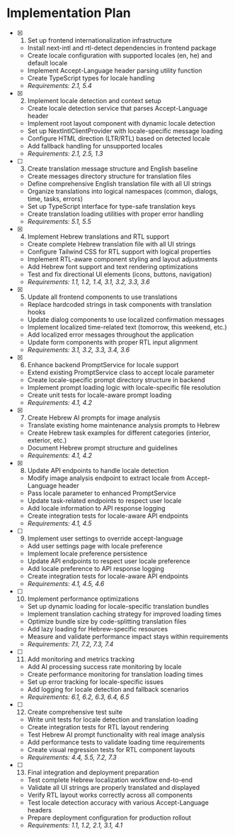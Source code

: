 # Implementation Plan

- [x] 1. Set up frontend internationalization infrastructure
  - Install next-intl and rtl-detect dependencies in frontend package
  - Create locale configuration with supported locales (en, he) and default locale
  - Implement Accept-Language header parsing utility function
  - Create TypeScript types for locale handling
  - _Requirements: 2.1, 5.4_

- [x] 2. Implement locale detection and context setup
  - Create locale detection service that parses Accept-Language header
  - Implement root layout component with dynamic locale detection
  - Set up NextIntlClientProvider with locale-specific message loading
  - Configure HTML direction (LTR/RTL) based on detected locale
  - Add fallback handling for unsupported locales
  - _Requirements: 2.1, 2.5, 1.3_

- [ ] 3. Create translation message structure and English baseline
  - Create messages directory structure for translation files
  - Define comprehensive English translation file with all UI strings
  - Organize translations into logical namespaces (common, dialogs, time, tasks, errors)
  - Set up TypeScript interface for type-safe translation keys
  - Create translation loading utilities with proper error handling
  - _Requirements: 5.1, 5.5_

- [x] 4. Implement Hebrew translations and RTL support
  - Create complete Hebrew translation file with all UI strings
  - Configure Tailwind CSS for RTL support with logical properties
  - Implement RTL-aware component styling and layout adjustments
  - Add Hebrew font support and text rendering optimizations
  - Test and fix directional UI elements (icons, buttons, navigation)
  - _Requirements: 1.1, 1.2, 1.4, 3.1, 3.2, 3.3, 3.6_

- [x] 5. Update all frontend components to use translations
  - Replace hardcoded strings in task components with translation hooks
  - Update dialog components to use localized confirmation messages
  - Implement localized time-related text (tomorrow, this weekend, etc.)
  - Add localized error messages throughout the application
  - Update form components with proper RTL input alignment
  - _Requirements: 3.1, 3.2, 3.3, 3.4, 3.6_

- [x] 6. Enhance backend PromptService for locale support
  - Extend existing PromptService class to accept locale parameter
  - Create locale-specific prompt directory structure in backend
  - Implement prompt loading logic with locale-specific file resolution
  - Create unit tests for locale-aware prompt loading
  - _Requirements: 4.1, 4.2_

- [x] 7. Create Hebrew AI prompts for image analysis
  - Translate existing home maintenance analysis prompts to Hebrew
  - Create Hebrew task examples for different categories (interior, exterior, etc.)
  - Document Hebrew prompt structure and guidelines
  - _Requirements: 4.1, 4.2_

- [x] 8. Update API endpoints to handle locale detection
  - Modify image analysis endpoint to extract locale from Accept-Language header
  - Pass locale parameter to enhanced PromptService
  - Update task-related endpoints to respect user locale
  - Add locale information to API response logging
  - Create integration tests for locale-aware API endpoints
  - _Requirements: 4.1, 4.5_

- [ ] 9. Implement user settings to override accept-language
  - Add user settings page with locale preference
  - Implement locale preference persistence
  - Update API endpoints to respect user locale preference
  - Add locale preference to API response logging
  - Create integration tests for locale-aware API endpoints
  - _Requirements: 4.1, 4.5, 4.6_

- [ ] 10. Implement performance optimizations
  - Set up dynamic loading for locale-specific translation bundles
  - Implement translation caching strategy for improved loading times
  - Optimize bundle size by code-splitting translation files
  - Add lazy loading for Hebrew-specific resources
  - Measure and validate performance impact stays within requirements
  - _Requirements: 7.1, 7.2, 7.3, 7.4_

- [ ] 11. Add monitoring and metrics tracking
  - Add AI processing success rate monitoring by locale
  - Create performance monitoring for translation loading times
  - Set up error tracking for locale-specific issues
  - Add logging for locale detection and fallback scenarios
  - _Requirements: 6.1, 6.2, 6.3, 6.4, 6.5_

- [ ] 12. Create comprehensive test suite
  - Write unit tests for locale detection and translation loading
  - Create integration tests for RTL layout rendering
  - Test Hebrew AI prompt functionality with real image analysis
  - Add performance tests to validate loading time requirements
  - Create visual regression tests for RTL component layouts
  - _Requirements: 4.4, 5.5, 7.2, 7.3_

- [ ] 13. Final integration and deployment preparation
  - Test complete Hebrew localization workflow end-to-end
  - Validate all UI strings are properly translated and displayed
  - Verify RTL layout works correctly across all components
  - Test locale detection accuracy with various Accept-Language headers
  - Prepare deployment configuration for production rollout
  - _Requirements: 1.1, 1.2, 2.1, 3.1, 4.1_